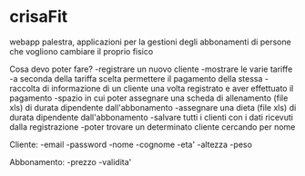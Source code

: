 # crisaFit

webapp palestra, applicazioni per la gestioni degli abbonamenti di persone che vogliono cambiare il proprio fisico

Cosa devo poter fare?
-registrare un nuovo cliente
-mostrare le varie tariffe
-a seconda della tariffa scelta permettere il pagamento della stessa 
-raccolta di informazione di un cliente una volta registrato e aver effettuato il pagamento
-spazio in cui poter assegnare una scheda di allenamento (file xls) di durata dipendente dall'abbonamento
-assegnare una dieta (file xls) di durata dipendente dall'abbonamento 
-salvare tutti i clienti con i dati ricevuti dalla registrazione
-poter trovare un determinato cliente cercando per nome

Cliente:
-email
-password
-nome
-cognome
-eta'
-altezza
-peso

Abbonamento:
-prezzo
-validita'





